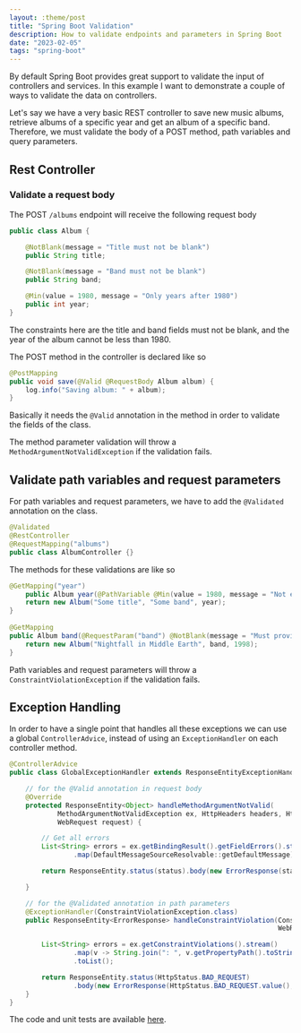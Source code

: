 ```yaml
---
layout: :theme/post
title: "Spring Boot Validation"
description: How to validate endpoints and parameters in Spring Boot
date: "2023-02-05"
tags: "spring-boot"
---
```


By default Spring Boot provides great support to validate the input of controllers and services. In this example I want to demonstrate a couple of ways to validate the data on controllers.

Let's say we have a very basic REST controller to save new music albums, retrieve albums of a specific year and get an album of a specific band. Therefore, we must validate the body of a POST method, path variables and query parameters.

## Rest Controller

### Validate a request body

The POST `/albums` endpoint will receive the following request body

```java
public class Album {

    @NotBlank(message = "Title must not be blank")
    public String title;

    @NotBlank(message = "Band must not be blank")
    public String band;

    @Min(value = 1980, message = "Only years after 1980")
    public int year;
}
```

The constraints here are the title and band fields must not be blank, and the year of the album cannot be less than 1980.

The POST method in the controller is declared like so

```java
@PostMapping
public void save(@Valid @RequestBody Album album) {
    log.info("Saving album: " + album);
}
```

Basically it needs the `@Valid` annotation in the method in order to validate the fields of the class.

The method parameter validation will throw a `MethodArgumentNotValidException` if the validation fails.

## Validate path variables and request parameters

For path variables and request parameters, we have to add the `@Validated` annotation on the class.

```java
@Validated
@RestController
@RequestMapping("albums")
public class AlbumController {}
```

The methods for these validations are like so

```java
@GetMapping("year")
    public Album year(@PathVariable @Min(value = 1980, message = "Not earlier than 1980") int year) {
    return new Album("Some title", "Some band", year);
}
    
@GetMapping
public Album band(@RequestParam("band") @NotBlank(message = "Must provide a band") String band) {
    return new Album("Nightfall in Middle Earth", band, 1998);
}
```

Path variables and request parameters will throw a `ConstraintViolationException` if the validation fails.

## Exception Handling

In order to have a single point that handles all these exceptions we can use a global `ControllerAdvice`, instead of using an `ExceptionHandler` on each controller method.

```java
@ControllerAdvice
public class GlobalExceptionHandler extends ResponseEntityExceptionHandler {

    // for the @Valid annotation in request body
    @Override
    protected ResponseEntity<Object> handleMethodArgumentNotValid(
            MethodArgumentNotValidException ex, HttpHeaders headers, HttpStatus status,
            WebRequest request) {

        // Get all errors
        List<String> errors = ex.getBindingResult().getFieldErrors().stream()
                .map(DefaultMessageSourceResolvable::getDefaultMessage).toList();

        return ResponseEntity.status(status).body(new ErrorResponse(status.value(), errors));

    }

    // for the @Validated annotation in path parameters
    @ExceptionHandler(ConstraintViolationException.class)
    public ResponseEntity<ErrorResponse> handleConstraintViolation(ConstraintViolationException ex,
                                                                   WebRequest request) {

        List<String> errors = ex.getConstraintViolations().stream()
                .map(v -> String.join(": ", v.getPropertyPath().toString(), v.getMessage()))
                .toList();

        return ResponseEntity.status(HttpStatus.BAD_REQUEST)
                .body(new ErrorResponse(HttpStatus.BAD_REQUEST.value(), errors));
    }
}
```

The code and unit tests are available [here](https://github.com/vasouv/validation).
